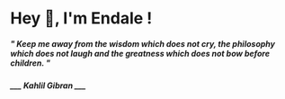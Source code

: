 <h1 title="head"> Hey 👋, I'm Endale !</h1>

**<h5><i>" Keep me away from the wisdom which does not cry, the philosophy which does not laugh and the greatness which does not bow before children. "</i></h5>**

*<b>___ Kahlil Gibran ___</b>*
